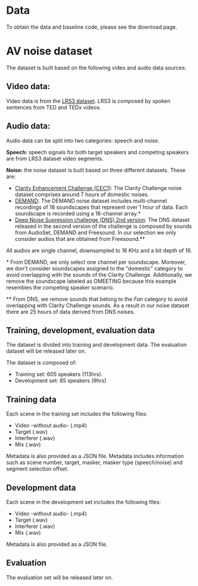 # Data

To obtain the data and baseline code, please see the download page.

# AV noise dataset

The dataset is built based on the following video and audio data sources:

## Video data:

Video data is from the [LRS3 dataset](https://www.robots.ox.ac.uk/~vgg/data/lip_reading/lrs3.html). LRS3 is composed by spoken sentences from TED and TEDx videos. 

## Audio data:

Audio data can be split into two categories: speech and noise. 

**Speech:** speech signals for both target speakers and competing speakers are from LRS3 dataset video segments. 

**Noise:** the noise dataset is built based on three different datasets. These are:

- [Clarity Enhancement Challenge (CEC1)](https://github.com/claritychallenge/clarity/tree/main/recipes/cec1): The Clarity Challenge noise dataset comprises around 7 hours of domestic noises. 
- [DEMAND](https://zenodo.org/record/1227121#.YpZHLRPMLPY): The DEMAND noise dataset includes multi-channel recordings of 18 soundscapes that represent over 1 hour of data. Each soundscape is recorded using a 16-channel array.\*
- [Deep Noise Supression challenge (DNS) 2nd version](https://github.com/microsoft/DNS-Challenge): The DNS dataset released in the second version of the challenge is composed by sounds from AudioSet, DEMAND and Freesound. In our selection we only consider audios that are obtained from Freesound.\*\* 

All audios are single channel, downsampled to 16 KHz and a bit depth of 16.

\* From DEMAND, we only select one channel per soundscape. Moreover, we don't consider soundscapes assigned to the "domestic" category to avoid overlapping with the sounds of the Clarity Challenge. Additionally, we remove the soundscape labeled as OMEETING because this example resembles the competing speaker scenario. 

\*\* From DNS, we remove sounds that belong to the *Fan* category to avoid overlapping with Clarity Challenge sounds. As a result in our noise dataset there are 25 hours of data derived from DNS noises. 

## Training, development, evaluation data

The dataset is divided into training and development data. 
The evaluation dataset will be released later on. 

The dataset is composed of:

* Training set: 605 speakers (113hrs).
* Development set: 85 speakers (9hrs)

## Training data

Each scene in the training set includes the following files:

- Video -without audio- (.mp4)
- Target (.wav)
- Interferer (.wav)
- Mix (.wav)

Metadata is also provided as a JSON file. Metadata includes information such as scene number, target, masker, masker type (speech/noise) and segment selection offset. 

## Development data

Each scene in the development set includes the following files:

- Video -without audio- (.mp4)
- Target (.wav)
- Interferer (.wav)
- Mix (.wav)

Metadata is also provided as a JSON file.

## Evaluation

The evaluation set will be released later on. 



